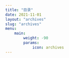 ```yaml
---
title: "目录"
date: 2021-11-01
layout: "archives"
slug: "archives"
menu:
    main:
        weight: -90
        params: 
            icon: archives
---
```

